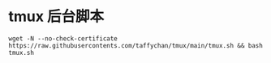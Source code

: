 # tmux 后台脚本

```shell
wget -N --no-check-certificate https://raw.githubusercontents.com/taffychan/tmux/main/tmux.sh && bash tmux.sh
```

